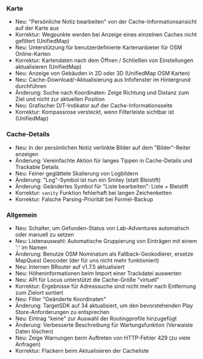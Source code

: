 ### Karte
- Neu: "Persönliche Notiz bearbeiten" von der Cache-Informationsansicht auf der Karte aus
- Korrektur: Wegpunkte werden bei Anzeige eines einzelnen Caches nicht gefiltert (UnifiedMap)
- Neu: Unterstützung für benutzerdefinierte Kartenanbieter für OSM Online-Karten
- Korrektur: Kartendaten nach dem Öffnen / Schließen von Einstellungen aktualisieren (UnifiedMap)
- Neu: Anzeige von Gebäuden in 2D oder 3D (UnifiedMap OSM Karten)
- Neu: Cache-Download/-Aktualisierung aus Infofenster im Hintergrund durchführen
- Änderung: Suche nach Koordinaten: Zeige Richtung und Distanz zum Ziel und nicht zur aktuellen Position
- Neu: Grafischer D/T-Indikator auf der Cache-Informationsseite
- Korrektur: Kompassrose versteckt, wenn Filterleiste sichtbar ist (UnifiedMap)

### Cache-Details
- Neu: In der persönlichen Notiz verlinkte Bilder auf dem "Bilder"-Reiter anzeigen
- Änderung: Vereinfachte Aktion für langes Tippen in Cache-Details und Trackable Details
- Neu: Feiner geglättete Skalierung von Logbildern
- Änderung: "Log"-Symbol ist nun ein Smiley (statt Bleistift)
- Änderung: Geändertes Symbol für "Liste bearbeiten": Liste + Bleistift
- Korrektur: `vanity` Funktion fehlerhaft bei langen Zeichenketten
- Korrektur: Falsche Parsing-Priorität bei Formel-Backup

### Allgemein
- Neu: Schalter, um Gefunden-Status von Lab-Adventures automatisch oder manuell zu setzen
- Neu: Listenauswahl: Automatische Gruppierung von Einträgen mit einem ':' im Namen
- Änderung: Benutze OSM Nominatum als Fallback-Geokodierer, ersetze MapQuest Geocoder (der für uns nicht mehr funktioniert)
- Neu: Internen BRouter auf v1.7.5 aktualisiert
- Neu: Höheninformationen beim Import einer Trackdatei auswerten
- Neu: API für Locus unterstützt die Cache-Größe "virtuell"
- Korrektur: Ergebnisse für Adresssuche sind nicht mehr nach Entfernung zum Zielort sortiert
- Neu: Filter "Geänderte Koordinaten"
- Änderung: TargetSDK auf 34 aktualisiert, um den bevorstehenden Play Store-Anforderungen zu entsprechen
- Neu: Eintrag "keine" zur Auswahl der Routingprofile hinzugefügt
- Änderung: Verbesserte Beschreibung für Wartungsfunktion (Verwaiste Daten löschen)
- Neu: Zeige Warnungen beim Auftreten von HTTP-Fehler 429 (zu viele Anfragen)
- Korrektur: Flackern beim Aktualisieren der Cacheliste
